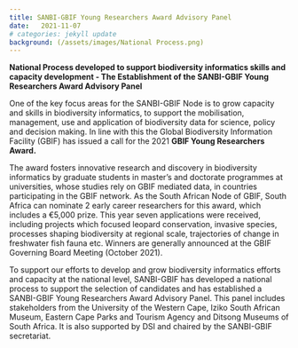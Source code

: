 ```yaml
---
title: SANBI-GBIF Young Researchers Award Advisory Panel
date:   2021-11-07
# categories: jekyll update
background: (/assets/images/National Process.png)
---
```


**National Process developed to support biodiversity informatics skills and 
capacity development - The Establishment of the SANBI-GBIF Young Researchers Award Advisory Panel**

One of the key focus areas for the SANBI-GBIF Node is to grow capacity and skills in biodiversity informatics, to support the mobilisation, management, use and
application of biodiversity data for science, policy and decision making. In line with this the Global Biodiversity Information Facility (GBIF) has issued a 
call for the 2021 **GBIF Young Researchers Award.**  

The award fosters innovative research and discovery in biodiversity informatics by graduate students in master’s and doctorate programmes at universities, 
whose studies rely on GBIF mediated data, in countries participating in the GBIF network. As the South African Node of GBIF, South Africa can nominate 2 early
career researchers for this award, which includes a €5,000 prize.  This year seven applications were received, including projects which focused leopard conservation,
invasive species, processes shaping biodiversity at regional scale, trajectories of change in freshwater fish fauna etc. 
Winners are generally announced at the GBIF Governing Board Meeting (October 2021).  

To support our efforts to develop and grow biodiversity informatics efforts and capacity at the national level, SANBI-GBIF has developed a national process to
support the selection of candidates and has established a SANBI-GBIF Young Researchers Award Advisory Panel.  This panel includes stakeholders from the 
University of the Western Cape, Iziko South African Museum, Eastern Cape Parks and Tourism Agency and Ditsong Museums of South Africa.
It is also supported by DSI and chaired by the SANBI-GBIF secretariat.
